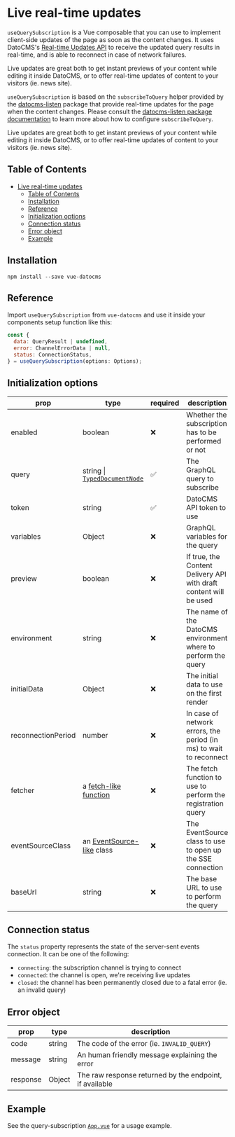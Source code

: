 # Live real-time updates

`useQuerySubscription` is a Vue composable that you can use to implement client-side updates of the page as soon as the content changes. It uses DatoCMS's [Real-time Updates API](https://www.datocms.com/docs/real-time-updates-api/api-reference) to receive the updated query results in real-time, and is able to reconnect in case of network failures.

Live updates are great both to get instant previews of your content while editing it inside DatoCMS, or to offer real-time updates of content to your visitors (ie. news site).

`useQuerySubscription` is based on the `subscribeToQuery` helper provided by the [datocms-listen](https://www.npmjs.com/package/datocms-listen) package that provide real-time updates for the page when the content changes. Please consult the [datocms-listen package documentation](https://www.npmjs.com/package/datocms-listen) to learn more about how to configure `subscribeToQuery`.

Live updates are great both to get instant previews of your content while editing it inside DatoCMS, or to offer real-time updates of content to your visitors (ie. news site).

## Table of Contents

<!-- START doctoc generated TOC please keep comment here to allow auto update -->
<!-- DON'T EDIT THIS SECTION, INSTEAD RE-RUN doctoc TO UPDATE -->

- [Live real-time updates](#live-real-time-updates)
  - [Table of Contents](#table-of-contents)
  - [Installation](#installation)
  - [Reference](#reference)
  - [Initialization options](#initialization-options)
  - [Connection status](#connection-status)
  - [Error object](#error-object)
  - [Example](#example)

<!-- END doctoc generated TOC please keep comment here to allow auto update -->

## Installation

```
npm install --save vue-datocms
```

## Reference

Import `useQuerySubscription` from `vue-datocms` and use it inside your components setup function like this:

```js
const {
  data: QueryResult | undefined,
  error: ChannelErrorData | null,
  status: ConnectionStatus,
} = useQuerySubscription(options: Options);
```

## Initialization options

| prop               | type                                                                                       | required           | description                                                        | default                              |
| ------------------ | ------------------------------------------------------------------------------------------ | ------------------ | ------------------------------------------------------------------ | ------------------------------------ |
| enabled            | boolean                                                                                    | :x:                | Whether the subscription has to be performed or not                | true                                 |
| query              | string \| [`TypedDocumentNode`](https://github.com/dotansimha/graphql-typed-document-node) | :white_check_mark: | The GraphQL query to subscribe                                     |                                      |
| token              | string                                                                                     | :white_check_mark: | DatoCMS API token to use                                           |                                      |
| variables          | Object                                                                                     | :x:                | GraphQL variables for the query                                    |                                      |
| preview            | boolean                                                                                    | :x:                | If true, the Content Delivery API with draft content will be used  | false                                |
| environment        | string                                                                                     | :x:                | The name of the DatoCMS environment where to perform the query     | defaults to primary environment      |
| initialData        | Object                                                                                     | :x:                | The initial data to use on the first render                        |                                      |
| reconnectionPeriod | number                                                                                     | :x:                | In case of network errors, the period (in ms) to wait to reconnect | 1000                                 |
| fetcher            | a [fetch-like function](https://developer.mozilla.org/en-US/docs/Web/API/Fetch_API)        | :x:                | The fetch function to use to perform the registration query        | window.fetch                         |
| eventSourceClass   | an [EventSource-like](https://developer.mozilla.org/en-US/docs/Web/API/EventSource) class  | :x:                | The EventSource class to use to open up the SSE connection         | window.EventSource                   |
| baseUrl            | string                                                                                     | :x:                | The base URL to use to perform the query                           | `https://graphql-listen.datocms.com` |

## Connection status

The `status` property represents the state of the server-sent events connection. It can be one of the following:

- `connecting`: the subscription channel is trying to connect
- `connected`: the channel is open, we're receiving live updates
- `closed`: the channel has been permanently closed due to a fatal error (ie. an invalid query)

## Error object

| prop     | type   | description                                             |
| -------- | ------ | ------------------------------------------------------- |
| code     | string | The code of the error (ie. `INVALID_QUERY`)             |
| message  | string | An human friendly message explaining the error          |
| response | Object | The raw response returned by the endpoint, if available |

## Example

See the query-subscription [`App.vue`](/examples/query-subscription/src/App.vue) for a usage example.
